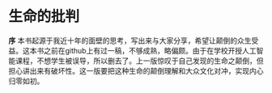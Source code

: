 # 生命的批判

**序**
  本书起源于我近十年的面壁的思考，写出来与大家分享，希望让颠倒的众生受益。这本书之前在github上有过一稿，不够成熟，略偏颇。由于在学校开授人工智能课程，不想学生被误导，所以删去了。上一版惊叹于自己发现的生命之颠倒，但担心讲出来有破坏性。这一版要把这种生命的颠倒理解和大众文化对冲，实现内心归零如初。
  
  
